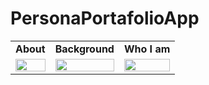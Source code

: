 # PersonaPortafolioApp



<table>
  <tr>
    <td><strong>About</strong></td>
   <td><strong>Background</strong></td>
    <td><strong>Who I am</strong></td>
  </tr>
  <tr>
    <td><img src="https://raw.githubusercontent.com/Orlandroid/images_for_repos/main/portafolio/about.png" width="100%"></td>
    <td><img src="https://raw.githubusercontent.com/Orlandroid/images_for_repos/main/portafolio/background.png" width="100%"></td>
    <td><img src="https://raw.githubusercontent.com/Orlandroid/images_for_repos/main/portafolio/whoIam.png" width="100%"></td>
  </tr>
</table>
